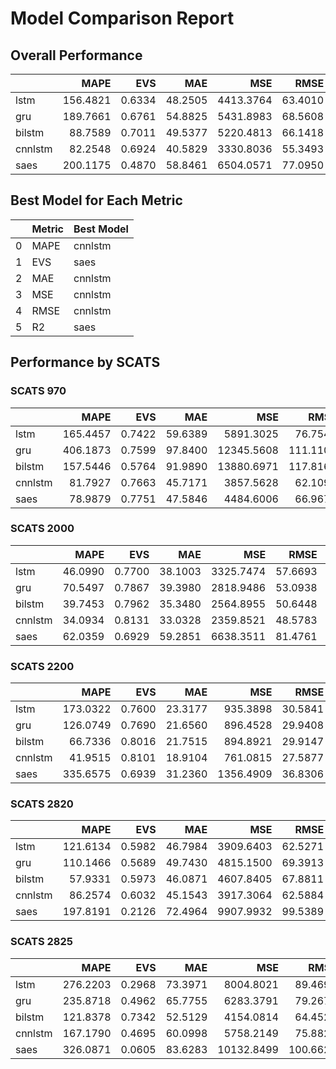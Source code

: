 # Model Comparison Report

## Overall Performance

|         |     MAPE |    EVS |     MAE |       MSE |    RMSE |     R2 |
|:--------|---------:|-------:|--------:|----------:|--------:|-------:|
| lstm    | 156.4821 | 0.6334 | 48.2505 | 4413.3764 | 63.4010 | 0.5813 |
| gru     | 189.7661 | 0.6761 | 54.8825 | 5431.8983 | 68.5608 | 0.5124 |
| bilstm  |  88.7589 | 0.7011 | 49.5377 | 5220.4813 | 66.1418 | 0.5390 |
| cnnlstm |  82.2548 | 0.6924 | 40.5829 | 3330.8036 | 55.3493 | 0.6760 |
| saes    | 200.1175 | 0.4870 | 58.8461 | 6504.0571 | 77.0950 | 0.3560 |

## Best Model for Each Metric

|    | Metric   | Best Model   |
|---:|:---------|:-------------|
|  0 | MAPE     | cnnlstm      |
|  1 | EVS      | saes         |
|  2 | MAE      | cnnlstm      |
|  3 | MSE      | cnnlstm      |
|  4 | RMSE     | cnnlstm      |
|  5 | R2       | saes         |

## Performance by SCATS

### SCATS 970

|         |     MAPE |    EVS |     MAE |        MSE |     RMSE |     R2 |
|:--------|---------:|-------:|--------:|-----------:|---------:|-------:|
| lstm    | 165.4457 | 0.7422 | 59.6389 |  5891.3025 |  76.7548 | 0.5838 |
| gru     | 406.1873 | 0.7599 | 97.8400 | 12345.5608 | 111.1106 | 0.1279 |
| bilstm  | 157.5446 | 0.5764 | 91.9890 | 13880.6971 | 117.8164 | 0.0194 |
| cnnlstm |  81.7927 | 0.7663 | 45.7171 |  3857.5628 |  62.1093 | 0.7275 |
| saes    |  78.9879 | 0.7751 | 47.5846 |  4484.6006 |  66.9672 | 0.6832 |

### SCATS 2000

|         |    MAPE |    EVS |     MAE |       MSE |    RMSE |     R2 |
|:--------|--------:|-------:|--------:|----------:|--------:|-------:|
| lstm    | 46.0990 | 0.7700 | 38.1003 | 3325.7474 | 57.6693 | 0.7339 |
| gru     | 70.5497 | 0.7867 | 39.3980 | 2818.9486 | 53.0938 | 0.7745 |
| bilstm  | 39.7453 | 0.7962 | 35.3480 | 2564.8955 | 50.6448 | 0.7948 |
| cnnlstm | 34.0934 | 0.8131 | 33.0328 | 2359.8521 | 48.5783 | 0.8112 |
| saes    | 62.0359 | 0.6929 | 59.2851 | 6638.3511 | 81.4761 | 0.4689 |

### SCATS 2200

|         |     MAPE |    EVS |     MAE |       MSE |    RMSE |     R2 |
|:--------|---------:|-------:|--------:|----------:|--------:|-------:|
| lstm    | 173.0322 | 0.7600 | 23.3177 |  935.3898 | 30.5841 | 0.7589 |
| gru     | 126.0749 | 0.7690 | 21.6560 |  896.4528 | 29.9408 | 0.7689 |
| bilstm  |  66.7336 | 0.8016 | 21.7515 |  894.8921 | 29.9147 | 0.7693 |
| cnnlstm |  41.9515 | 0.8101 | 18.9104 |  761.0815 | 27.5877 | 0.8038 |
| saes    | 335.6575 | 0.6939 | 31.2360 | 1356.4909 | 36.8306 | 0.6504 |

### SCATS 2820

|         |     MAPE |    EVS |     MAE |       MSE |    RMSE |      R2 |
|:--------|---------:|-------:|--------:|----------:|--------:|--------:|
| lstm    | 121.6134 | 0.5982 | 46.7984 | 3909.6403 | 62.5271 |  0.5734 |
| gru     | 110.1466 | 0.5689 | 49.7430 | 4815.1500 | 69.3913 |  0.4746 |
| bilstm  |  57.9331 | 0.5973 | 46.0871 | 4607.8405 | 67.8811 |  0.4972 |
| cnnlstm |  86.2574 | 0.6032 | 45.1543 | 3917.3064 | 62.5884 |  0.5726 |
| saes    | 197.8191 | 0.2126 | 72.4964 | 9907.9932 | 99.5389 | -0.0811 |

### SCATS 2825

|         |     MAPE |    EVS |     MAE |        MSE |     RMSE |     R2 |
|:--------|---------:|-------:|--------:|-----------:|---------:|-------:|
| lstm    | 276.2203 | 0.2968 | 73.3971 |  8004.8021 |  89.4696 | 0.2564 |
| gru     | 235.8718 | 0.4962 | 65.7755 |  6283.3791 |  79.2678 | 0.4163 |
| bilstm  | 121.8378 | 0.7342 | 52.5129 |  4154.0814 |  64.4522 | 0.6141 |
| cnnlstm | 167.1790 | 0.4695 | 60.0998 |  5758.2149 |  75.8829 | 0.4651 |
| saes    | 326.0871 | 0.0605 | 83.6283 | 10132.8499 | 100.6621 | 0.0587 |

